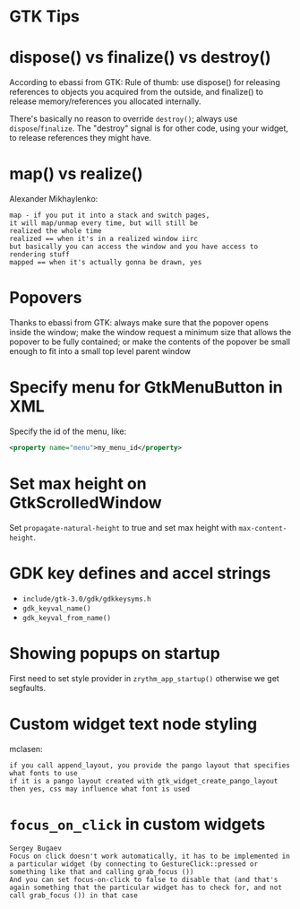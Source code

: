 GTK Tips
========

# dispose() vs finalize() vs destroy()

According to ebassi from GTK:
Rule of thumb: use dispose()
for releasing references to objects you acquired
from the outside, and finalize() to release
memory/references you allocated internally.

There's basically no reason to
override `destroy()`; always use `dispose`/`finalize`.
The "destroy" signal is for
other code, using your widget, to release
references they might have.

# map() vs realize()

Alexander Mikhaylenko:
```
map - if you put it into a stack and switch pages,
it will map/unmap every time, but will still be
realized the whole time
realized == when it's in a realized window iirc
but basically you can access the window and you have access to rendering stuff
mapped == when it's actually gonna be drawn, yes
```

# Popovers
Thanks to ebassi from GTK:
always make sure that the popover opens inside
the window; make the window request a minimum
size that allows the popover to be fully
contained; or make the contents of the popover
be small enough to fit into a small top level
parent window

# Specify menu for GtkMenuButton in XML

Specify the id of the menu, like:

```xml
<property name="menu">my_menu_id</property>
```

# Set max height on GtkScrolledWindow

Set `propagate-natural-height` to true and set
max height with `max-content-height`.

# GDK key defines and accel strings

- `include/gtk-3.0/gdk/gdkkeysyms.h`
- `gdk_keyval_name()`
- `gdk_keyval_from_name()`

# Showing popups on startup

First need to set style provider in
`zrythm_app_startup()` otherwise we get segfaults.

# Custom widget text node styling

mclasen:
```
if you call append_layout, you provide the pango layout that specifies what fonts to use
if it is a pango layout created with gtk_widget_create_pango_layout then yes, css may influence what font is used
```

# `focus_on_click` in custom widgets

```
Sergey Bugaev
Focus on click doesn't work automatically, it has to be implemented in a particular widget (by connecting to GestureClick::pressed or something like that and calling grab_focus ())
And you can set focus-on-click to false to disable that (and that's again something that the particular widget has to check for, and not call grab_focus ()) in that case
```

<!---
SPDX-FileCopyrightText: © 2019-2022 Alexandros Theodotou <alex@zrythm.org>
SPDX-License-Identifier: FSFAP
-->
